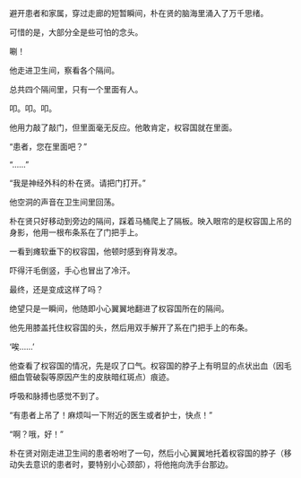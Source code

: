 避开患者和家属，穿过走廊的短暂瞬间，朴在贤的脑海里涌入了万千思绪。

可惜的是，大部分全是些可怕的念头。

唰！

他走进卫生间，察看各个隔间。

总共四个隔间里，只有一个里面有人。

叩。叩。叩。

他用力敲了敲门，但里面毫无反应。他敢肯定，权容国就在里面。

“患者，您在里面吧？”

“……”

“我是神经外科的朴在贤。请把门打开。”

他空洞的声音在卫生间里回荡。

朴在贤只好移动到旁边的隔间，踩着马桶爬上了隔板。映入眼帘的是权容国上吊的身影，他用一根布条系在了门把手上。

一看到瘫软垂下的权容国，他顿时感到脊背发凉。

吓得汗毛倒竖，手心也冒出了冷汗。

最终，还是变成这样了吗？

绝望只是一瞬间，他随即小心翼翼地翻进了权容国所在的隔间。

他先用膝盖托住权容国的头，然后用双手解开了系在门把手上的布条。

‘唉……’

他查看了权容国的情况，先是叹了口气。权容国的脖子上有明显的点状出血（因毛细血管破裂等原因产生的皮肤暗红斑点）痕迹。

呼吸和脉搏也感觉不到了。

“有患者上吊了！麻烦叫一下附近的医生或者护士，快点！”

“啊？哦，好！”

朴在贤对刚走进卫生间的患者吩咐了一句，然后小心翼翼地托着权容国的脖子（移动失去意识的患者时，要特别小心颈部），将他拖向洗手台那边。